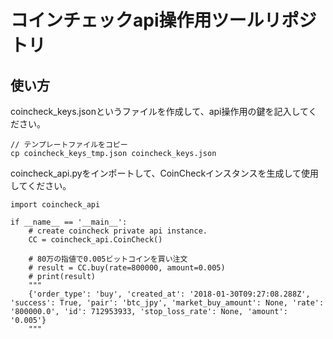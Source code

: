 # コインチェックapi操作用ツールリポジトリ

## 使い方
coincheck_keys.jsonというファイルを作成して、api操作用の鍵を記入してください。
```
// テンプレートファイルをコピー
cp coincheck_keys_tmp.json coincheck_keys.json
```

coincheck_api.pyをインポートして、CoinCheckインスタンスを生成して使用してください。
```
import coincheck_api

if __name__ == '__main__':
    # create coincheck private api instance.
    CC = coincheck_api.CoinCheck()

    # 80万の指値で0.005ビットコインを買い注文
    # result = CC.buy(rate=800000, amount=0.005)
    # print(result)
    """
    {'order_type': 'buy', 'created_at': '2018-01-30T09:27:08.288Z', 'success': True, 'pair': 'btc_jpy', 'market_buy_amount': None, 'rate': '800000.0', 'id': 712953933, 'stop_loss_rate': None, 'amount': '0.005'}
    """
```
